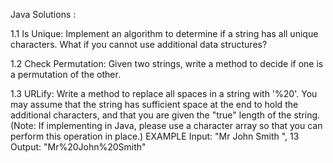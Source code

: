 Java Solutions :

1.1 Is Unique: Implement an algorithm to determine if a string has all unique characters. What if you
    cannot use additional data structures?

1.2 Check Permutation: Given two strings, write a method to decide if one is a permutation of the
    other.
    
1.3 URLify: Write a method to replace all spaces in a string with '%20'. You may assume that the string
    has sufficient space at the end to hold the additional characters, and that you are given the "true"
    length of the string. (Note: If implementing in Java, please use a character array so that you can
    perform this operation in place.)
    EXAMPLE
    Input: "Mr John Smith ", 13
    Output: "Mr%20John%20Smith"
